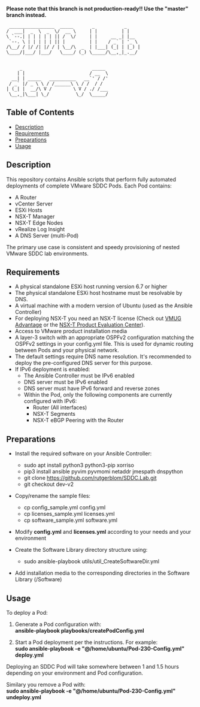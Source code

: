 **Please note that this branch is not production-ready!!  Use the "master" branch instead.**

     _________________  _____       _           _     
    /  ___|  _  \  _  \/  __ \     | |         | |    
    \ `--.| | | | | | || /  \/     | |     __ _| |__  
     `--. \ | | | | | || |         | |    / _` | '_ \ 
    /\__/ / |/ /| |/ / | \__/\  _  | |___| (_| | |_) |
    \____/|___/ |___/   \____/ (_) \_____/\__,_|_.__/ 
                                                      
                                                      
         _                          _____             
        | |                        / __  \            
      __| | _____   __________   __`' / /'            
     / _` |/ _ \ \ / /______\ \ / /  / /              
    | (_| |  __/\ V /        \ V / ./ /___            
     \__,_|\___| \_/          \_/  \_____/            


## Table of Contents

* [Description](#Description)
* [Requirements](#Requirements)
* [Preparations](#Preparations)
* [Usage](#Usage)


## Description

This repository contains Ansible scripts that perform fully automated deployments of complete VMware SDDC Pods. Each Pod contains:
* A Router 
* vCenter Server
* ESXi Hosts
* NSX-T Manager
* NSX-T Edge Nodes
* vRealize Log Insight
* A DNS Server (multi-Pod)

The primary use case is consistent and speedy provisioning of nested VMware SDDC lab environments.

## Requirements

* A physical standalone ESXi host running version 6.7 or higher
* The physical standalone ESXi host hostname must be resolvable by DNS.
* A virtual machine with a modern version of Ubuntu (used as the Ansible Controller)
* For deploying NSX-T you need an NSX-T license (Check out [VMUG Advantage](https://www.vmug.com/membership/vmug-advantage-membership) or the [NSX-T Product Evaluation Center](https://my.vmware.com/web/vmware/evalcenter?p=nsx-t-eval)).
* Access to VMware product installation media
* A layer-3 switch with an appropriate OSPFv2 configuration matching the OSPFv2 settings in your config.yml file. This is used for dynamic routing between Pods and your physical network.
* The default settings require DNS name resolution. It's recommended to deploy the pre-configured DNS server for this purpose.
* If IPv6 deployment is enabled:
  * The Ansible Controller must be IPv6 enabled
  * DNS server must be IPv6 enabled
  * DNS server must have IPv6 forward and reverse zones
  * Within the Pod, only the following components are currently configured with IPv6:
    * Router (All interfaces)
    * NSX-T Segments
    * NSX-T eBGP Peering with the Router

## Preparations

* Install the required software on your Ansible Controller:
  * sudo apt install python3 python3-pip xorriso
  * pip3 install ansible pyvim pyvmomi netaddr jmespath dnspython
  * git clone https://github.com/rutgerblom/SDDC.Lab.git 
  * git checkout dev-v2

* Copy/rename the sample files:
  * cp config_sample.yml config.yml
  * cp licenses_sample.yml licenses.yml
  * cp software_sample.yml software.yml

* Modify **config.yml** and **licenses.yml** according to your needs and your environment

* Create the Software Library directory structure using:
  * sudo ansible-playbook utils/util_CreateSoftwareDir.yml

* Add installation media to the corresponding directories in the Software Library (/Software)

## Usage

To deploy a Pod:
1. Generate a Pod configuration with:  
**ansible-playbook playbooks/createPodConfig.yml**

1. Start a Pod deployment per the instructions. For example:  
**sudo ansible-playbook -e "@/home/ubuntu/Pod-230-Config.yml" deploy.yml**

Deploying an SDDC Pod will take somewhere between 1 and 1.5 hours depending on your environment and Pod configuration.

Similary you remove a Pod with:  
**sudo ansible-playbook -e "@/home/ubuntu/Pod-230-Config.yml" undeploy.yml**
